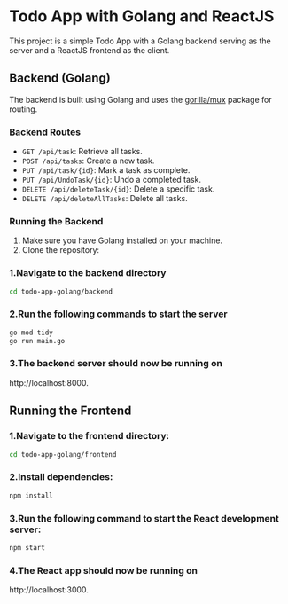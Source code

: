 # Todo App with Golang and ReactJS

This project is a simple Todo App with a Golang backend serving as the server and a ReactJS frontend as the client.

## Backend (Golang)

The backend is built using Golang and uses the [gorilla/mux](https://github.com/gorilla/mux) package for routing.

### Backend Routes

- `GET /api/task`: Retrieve all tasks.
- `POST /api/tasks`: Create a new task.
- `PUT /api/task/{id}`: Mark a task as complete.
- `PUT /api/UndoTask/{id}`: Undo a completed task.
- `DELETE /api/deleteTask/{id}`: Delete a specific task.
- `DELETE /api/deleteAllTasks`: Delete all tasks.

### Running the Backend

1. Make sure you have Golang installed on your machine.
2. Clone the repository:

### 1.Navigate to the backend directory
```bash
cd todo-app-golang/backend
```
### 2.Run the following commands to start the server
```bash
go mod tidy
go run main.go
```
### 3.The backend server should now be running on 
http://localhost:8000.

## Running the Frontend
### 1.Navigate to the frontend directory:
```bash
cd todo-app-golang/frontend
```
### 2.Install dependencies:
```bash
npm install
```
### 3.Run the following command to start the React development server:
```bash
npm start
```
### 4.The React app should now be running on 
http://localhost:3000.
